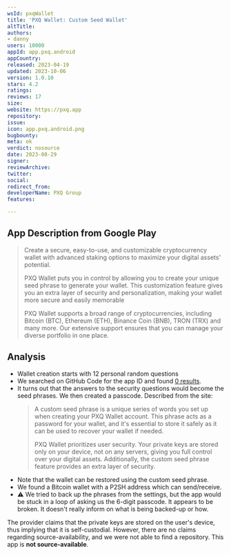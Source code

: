```yaml
---
wsId: pxqWallet
title: 'PXQ Wallet: Custom Seed Wallet'
altTitle: 
authors:
- danny
users: 10000
appId: app.pxq.android
appCountry: 
released: 2023-04-19
updated: 2023-10-06
version: 1.0.10
stars: 4.2
ratings: 
reviews: 17
size: 
website: https://pxq.app
repository: 
issue: 
icon: app.pxq.android.png
bugbounty: 
meta: ok
verdict: nosource
date: 2023-08-29
signer: 
reviewArchive: 
twitter: 
social: 
redirect_from: 
developerName: PXQ Group
features: 

---
```


## App Description from Google Play

> Create a secure, easy-to-use, and customizable cryptocurrency wallet with advanced staking options to maximize your digital assets' potential.
>
> PXQ Wallet puts you in control by allowing you to create your unique seed phrase to generate your wallet. This customization feature gives you an extra layer of security and personalization, making your wallet more secure and easily memorable
>
> PXQ Wallet supports a broad range of cryptocurrencies, including Bitcoin (BTC), Ethereum (ETH), Binance Coin (BNB), TRON (TRX) and many more. Our extensive support ensures that you can manage your diverse portfolio in one place.

## Analysis 

- Wallet creation starts with 12 personal random questions
- We searched on GitHub Code for the app ID and found [0 results](https://github.com/search?q=app.pxq.android&type=repositories).
- It turns out that the answers to the security questions would become the seed phrases. We then created a passcode. Described from the site:
  > A custom seed phrase is a unique series of words you set up when creating your PXQ Wallet account. This phrase acts as a password for your wallet, and it's essential to store it safely as it can be used to recover your wallet if needed.
  >
  > PXQ Wallet prioritizes user security. Your private keys are stored only on your device, not on any servers, giving you full control over your digital assets. Additionally, the custom seed phrase feature provides an extra layer of security.
- Note that the wallet can be restored using the custom seed phrase.
- We found a Bitcoin wallet with a P2SH address which can send/receive.
- ⚠️  We tried to back up the phrases from the settings, but the app would be stuck in a loop of asking us the 6-digit passcode. It appears to be broken. It doesn't really inform on what is being backed-up or how. 

The provider claims that the private keys are stored on the user's device, thus implying that it is self-custodial. However, there are no claims regarding source-availability, and we were not able to find a repository. This app is **not source-available**.
